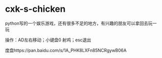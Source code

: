 # cxk-s-chicken
python写的一个娱乐游戏，还有很多不足的地方，有兴趣的朋友可以拿回去玩一玩

操作：AD左右移动；小键盘0 射鸡；esc退出

度盘https://pan.baidu.com/s/1A_PHK8LXFn85NCRgywB06A
